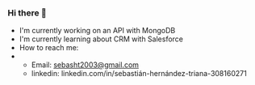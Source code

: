 ### Hi there 👋

- I'm currently working on an API with MongoDB
- I'm currently learning about CRM with Salesforce
- How to reach me:
- - Email: sebasht2003@gmail.com
  - linkedin: linkedin.com/in/sebastián-hernández-triana-308160271
<!--
**SebastianH03/SebastianH03** is a ✨ _special_ ✨ repository because its `README.md` (this file) appears on your GitHub profile.

Here are some ideas to get you started:

- 🔭 I’m currently working on ...
- 🌱 I’m currently learning ...
- 👯 I’m looking to collaborate on ...
- 🤔 I’m looking for help with ...
- 💬 Ask me about ...
- 📫 How to reach me: ...
- 😄 Pronouns: ...
- ⚡ Fun fact: ...
-->
